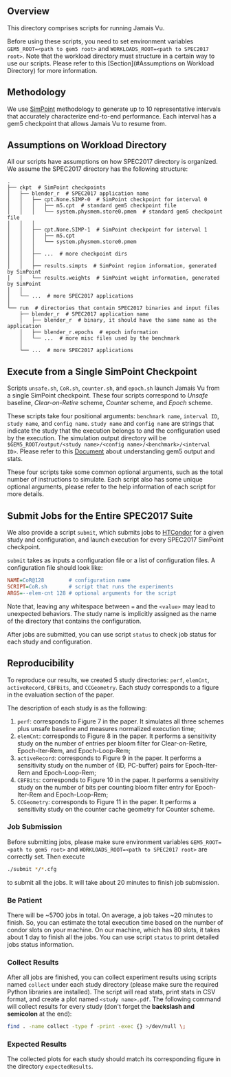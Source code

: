 ## Overview
This directory comprises scripts for running Jamais Vu.

Before using these scripts, you need to set environment variables
```GEM5_ROOT=<path to gem5 root>``` and ```WORKLOADS_ROOT=<path to SPEC2017 root>```.
Note that the workload directory must structure in a certain way to use our
scripts. Please refer to this [Section](#Assumptions on Workload Directory)
for more information.

## Methodology
We use [SimPoint](http://cseweb.ucsd.edu/~calder/simpoint/) methodology
to generate up to 10 representative intervals that accurately characterize
end-to-end performance. Each interval has a gem5 checkpoint that allows
Jamais Vu to resume from.

## Assumptions on Workload Directory
All our scripts have assumptions on how SPEC2017 directory is organized.
We assume the SPEC2017 directory has the following structure:
```
.
├── ckpt  # SimPoint checkpoints
│   ├── blender_r  # SPEC2017 application name
│   │   ├── cpt.None.SIMP-0  # SimPoint checkpoint for interval 0
│   │   │   ├── m5.cpt  # standard gem5 checkpoint file
│   │   │   └── system.physmem.store0.pmem  # standard gem5 checkpoint file
│   │   │
│   │   ├── cpt.None.SIMP-1  # SimPoint checkpoint for interval 1
│   │   │   ├── m5.cpt
│   │   │   └── system.physmem.store0.pmem
│   │   │
│   │   ├── ...  # more checkpoint dirs
│   │   │
│   │   ├── results.simpts  # SimPoint region information, generated by SimPoint
│   │   └── results.weights  # SimPoint weight information, generated by SimPoint
│   │
│   └── ...  # more SPEC2017 applications
│
└── run  # directories that contain SPEC2017 binaries and input files
    ├── blender_r  # SPEC2017 application name
    │   ├── blender_r  # binary, it should have the same name as the application
    │   ├── blender_r.epochs  # epoch information
    │   └── ...  # more misc files used by the benchmark
    │
    └── ...  # more SPEC2017 applications
```

## Execute from a Single SimPoint Checkpoint
Scripts `unsafe.sh`, `CoR.sh`, `counter.sh`, and `epoch.sh` launch Jamais Vu
from a single SimPoint checkpoint. These four scripts correspond to *Unsafe* baseline,
*Clear-on-Retire* scheme, *Counter* scheme, and *Epoch* scheme.

These scripts take four positional arguments: `benchmark name`, `interval ID`,
`study name`, and `config name`. `study name` and `config name` are strings
that indicate the study that the execution belongs to and the configuration used
by the execution.
The simulation output directory will be
```$GEM5_ROOT/output/<study name>/<config name>/<benchmark>/<interval ID>```.
Please refer to this [Document](https://www.gem5.org/documentation/learning_gem5/part1/gem5_stats/)
about understanding gem5 output and stats.

These four scripts take some common optional arguments, such as the total number of
instructions to simulate. Each script also has some unique optional arguments,
please refer to the help information of each script for more details.

## Submit Jobs for the Entire SPEC2017 Suite
We also provide a script `submit`, which submits jobs to [HTCondor](https://research.cs.wisc.edu/htcondor/)
for a given study and configuration, and launch execution for every SPEC2017 SimPoint checkpoint.

`submit` takes as inputs a configuration file or a list of configuration files.
A configuration file should look like:
```cfg
NAME=CoR@128        # configuration name
SCRIPT=CoR.sh       # script that runs the experiments
ARGS=--elem-cnt 128 # optional arguments for the script
```
Note that, leaving any whitespace between `=` and the `<value>` may lead to unexpected behaviors.
The study name is implicitly assigned as the name of the directory that contains the configuration.

After jobs are submitted, you can use script `status` to check job status for each
study and configuration.

## Reproducibility
To reproduce our results, we created 5 study directories: `perf`, `elemCnt`,
`activeRecord`, `CBFBits`, and `CCGeometry`.
Each study corresponds to a figure in the evaluation section of the paper.

The description of each study is as the following:
1. `perf`: corresponds to Figure 7 in the paper. It simulates all three schemes
plus unsafe baseline and measures normalized execution time;
2. `elemCnt`: corresponds to Figure 8 in the paper. It performs a sensitivity
study on the number of entries per bloom filter for Clear-on-Retire,
Epoch-Iter-Rem, and Epoch-Loop-Rem;
3. `activeRecord`: corresponds to Figure 9 in the paper.
It performs a sensitivity study on the number of {ID, PC-buffer}
pairs for Epoch-Iter-Rem and Epoch-Loop-Rem;
4. `CBFBits`: corresponds to Figure 10 in the paper.
It performs a sensitivity study on the number of bits per
counting bloom filter entry for Epoch-Iter-Rem and Epoch-Loop-Rem;
5. `CCGeometry`: corresponds to Figure 11 in the paper.
It performs a sensitivity study on the counter cache geometry for Counter scheme.

### Job Submission
Before submitting jobs, please make sure environment variables
```GEM5_ROOT=<path to gem5 root>```
and
```WORKLOADS_ROOT=<path to SPEC2017 root>```
are correctly set.
Then execute
```bash
./submit */*.cfg
```
to submit all the jobs.
It will take about 20 minutes to finish job submission.

### Be Patient
There will be ~5700 jobs in total. On average, a job takes ~20 minutes to finish.
So, you can estimate the total execution time based on the number of condor slots on your machine.
On our machine, which has 80 slots, it takes about 1 day to finish all the jobs.
You can use script `status` to print detailed jobs status information.

### Collect Results
After all jobs are finished, you can collect experiment results using
scripts named `collect` under each study directory (please make sure the required
Python libraries are installed). The script will read stats, print stats in CSV
format, and create a plot named `<study name>.pdf`.
The following command will collect results for every study
(don't forget the **backslash and semicolon** at the end):
```bash
find . -name collect -type f -print -exec {} >/dev/null \;
```

### Expected Results
The collected plots for each study should match its corresponding figure
in the directory `expectedResults`.
